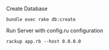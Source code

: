 Create Database


```
bundle exec rake db:create
```


Run Server with config.ru configuration
```
rackup app.rb --host 0.0.0.0
```
